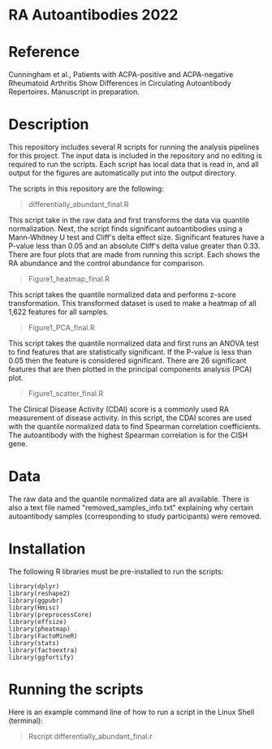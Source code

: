RA Autoantibodies 2022
===================================================
# Reference
Cunningham et al., Patients with ACPA-positive and ACPA-negative Rheumatoid Arthritis Show Differences in Circulating Autoantibody Repertoires. Manuscript in preparation.

# Description

This repository includes several R scripts for running the analysis pipelines for this project. The input data is included in the repository
and no editing is required to run the scripts. Each script has local data
that is read in, and all output for the figures are automatically put into the
output directory.

The scripts in this repository are the following:

>differentially_abundant_final.R

This script take in the raw data and first transforms the data via quantile normalization.
Next, the script finds significant autoantibodies using a Mann-Whitney U test
and Cliff's delta effect size. Significant features have a P-value less than
0.05 and an absolute Cliff's delta value greater than 0.33. There are four plots
that are made from running this script. Each shows the RA abundance and the control
abundance for comparison.

>Figure1_heatmap_final.R

This script takes the quantile normalized data and performs z-score transformation.
This transformed dataset is used to make a heatmap of all 1,622 features for all samples.

>Figure1_PCA_final.R

This script takes the quantile normalized data and first runs an ANOVA test to find features that
are statistically significant. If the P-value is less than 0.05 then the feature is
considered significant. There are 26 significant features that are then plotted in the
principal components analysis (PCA) plot.

>Figure1_scatter_final.R

The Clinical Disease Activity (CDAI) score is a commonly used RA measurement of disease
activity. In this script, the CDAI scores are used with the quantile normalized data
to find Spearman correlation coefficients. The autoantibody with the highest Spearman correlation is
for the CISH gene.

# Data

The raw data and the quantile normalized data are all available.
There is also a text file named "removed_samples_info.txt" explaining why certain autoantibody samples (corresponding to study participants) were removed.

# Installation

The following R libraries must be pre-installed to run the scripts:

```
library(dplyr)
library(reshape2)
library(ggpubr)
library(Hmisc)
library(preprocessCore)
library(effsize)
library(pheatmap)
library(FactoMineR)
library(stats)
library(factoextra)
library(ggfortify)
```

# Running the scripts

Here is an example command line of how to run a script in the Linux Shell (terminal):

> Rscript differentially_abundant_final.r
